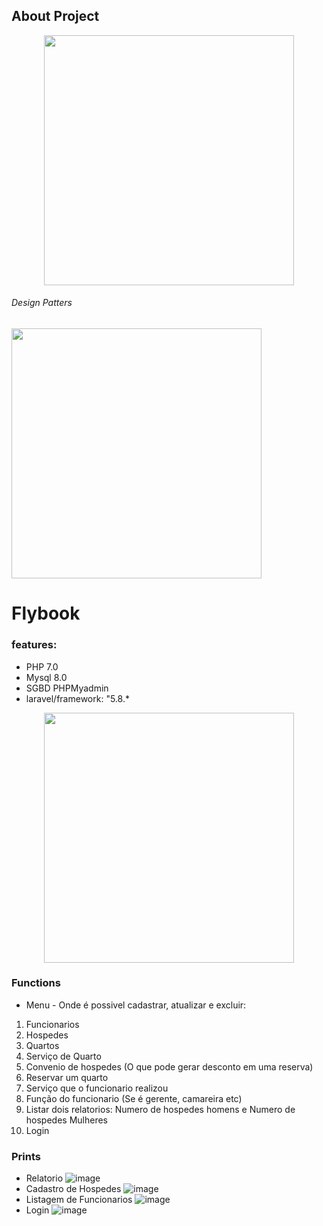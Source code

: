 
## About Project

<p align="center"><img src="https://lh3.googleusercontent.com/zCFxMKE5puv_Xqbw4IsOpJ73gy6wf0j7Ayf-Kd5BZHKc_s-qL4El-ERuyguJhKkcJ5tTam0zLpdLdDiHHy8YHicAdUV6TMj8W6OeztaE0rw39HafEUTs4Gsp_whtBso4uEXetNKe-teqTG1Pvkd4Ym3uja4kP1_VWvWai79Lp86kI6ZfMG0e75ILTxldDV2_9Hz4jCEYlPZ6QoTqCIS_eZvGSIpH_Zogjl96EAHeE5wzObevdOyA7UXSMrtncErrRBAsbRE6AxeEFOo3hHba7TNQ4lxUqZpwuMnD6Ayh-qN31QAcp1c7Baye3qQoOYMZdpVTO618X_bq23vkdX4ofJT2U39OG12Wouvaey-bC4loscfBTPTve-4WO5ukHLYrrDqcLct0FYD1CGK4kfKc6rGNBRLKEAl7R343HO242hnBq-gn9OILDWXMVQa3C4y7fLQeSS2aIeDE32M0xR5FuDAhn4qzVfeDqdPXNTD5dCfp3dYazvKhIUKGhjHfkhfZXHcaFu3vKIbb3_R6eAlYkiwzDflUCgDSMZFb7Ygr5dD_N3Q_C8gozcRNTFuuot70jro37y370eO7wHsoj_pZyolWN4hAYzY9Fe9drAvpdWxSd0tJ0mW0hLE-pDGsof5x4Algb-mSy2rdRthFUjhAb6DZoeJp9IIN_U6ihKQT-rr6wclbs7sqD1z-5EB7QYGNO1WIZ-lV2meZPavKAFLW=w1920-h907-ft" width="400"></p>

<h6>Design Patters</h6>
<p align=""><img src="https://lh3.googleusercontent.com/ku6bNDhW6WnLpWFkjHwMHC8amo746x937hdH3tITeGlQAl2t-34N923eyt_bAuSkmn4PDM_XUwwNpHIg4EHhfU2fp1ZxCKVYuPqpu5SU95h58OFtiWhXKAJXfHy1Try1eKW4u6RJ" width="400"></p>

# Flybook
### features: 
- PHP 7.0
- Mysql 8.0
- SGBD PHPMyadmin
- laravel/framework: "5.8.*
<p align="center"><img src="https://res.cloudinary.com/dtfbvvkyp/image/upload/v1566331377/laravel-logolockup-cmyk-red.svg" width="400"></p>

### Functions
- Menu - Onde é possivel cadastrar, atualizar e excluir:
1. Funcionarios
2. Hospedes
3. Quartos
4. Serviço de Quarto
5. Convenio de hospedes (O que pode gerar desconto em uma reserva)
6. Reservar um quarto
7. Serviço que o funcionario realizou
8. Função do funcionario (Se é gerente, camareira etc)
9. Listar dois relatorios: Numero de hospedes homens e Numero de hospedes Mulheres
10. Login 

### Prints 
- Relatorio
![image](https://user-images.githubusercontent.com/41880119/64926712-16162000-d7d7-11e9-8362-55516346b345.png)
- Cadastro de Hospedes
![image](https://user-images.githubusercontent.com/41880119/64926740-7016e580-d7d7-11e9-96c3-2819fa8ff143.png)
- Listagem de Funcionarios
![image](https://user-images.githubusercontent.com/41880119/64926748-92106800-d7d7-11e9-8f70-c1aadf1102ae.png)
- Login
![image](https://user-images.githubusercontent.com/41880119/64926823-a4d76c80-d7d8-11e9-927c-3367f2cd8c93.png)
